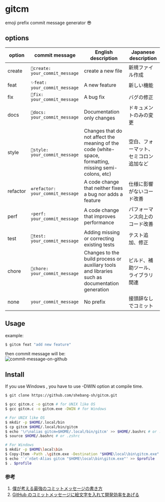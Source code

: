 # gitcm

emoji prefix commit message generator :sunglasses:

## options

| option   | commit message                    | English description                                                                                    | Japanese description                   |
| -------- | --------------------------------- | ------------------------------------------------------------------------------------------------------ | -------------------------------------- |
| create   | `🌱create: your_commit_message`   | create a new file                                                                                      | 新規ファイル作成                       |
| feat     | `✨feat: your_commit_message`     | A new feature                                                                                          | 新しい機能                             |
| fix      | `🐛fix: your_commit_message`      | A bug fix                                                                                              | バグの修正                             |
| docs     | `📝docs: your_commit_message`     | Documentation only changes                                                                             | ドキュメントのみの変更                 |
| style    | `💄style: your_commit_message`    | Changes that do not affect the meaning of the code (white-space, formatting, missing semi-colons, etc) | 空白、フォーマット、セミコロン追加など |
| refactor | `♻️refactor: your_commit_message` | A code change that neither fixes a bug nor adds a feature                                              | 仕様に影響がないコード改善             |
| perf     | `⚡️perf: your_commit_message`    | A code change that improves performance                                                                | パフォーマンス向上のコード改善         |
| test     | `🚨test: your_commit_message`     | Adding missing or correcting existing tests                                                            | テスト追加、修正                       |
| chore    | `🔧chore: your_commit_message`    | Changes to the build process or auxiliary tools and libraries such as documentation generation         | ビルド、補助ツール、ライブラリ関連     |
| none     | `your_commit_message`             | No prefix                                                                                              | 接頭辞なしでコミット                   |

## Usage

example:

```sh
$ gitcm feat "add new feature"
```

then commit message will be:  
![commit-message-on-github](https://user-images.githubusercontent.com/63878044/163709738-40bd9464-9e33-4962-bb54-b99be97fc208.png)

## Install

If you use Windows , you have to use -DWIN option at compile time.

```sh
$ git clone https://github.com/shebang-sh/gitcm.git

$ gcc gitcm.c -o gitcm # for UNIX like OS
$ gcc gitcm.c -o gitcm.exe -DWIN # for Windows

# For UNIX like OS
$ mkdir -p $HOME/.local/bin
$ cp gitcm $HOME/.local/bin/gitcm
$ echo '\r\nalias gitcm=$HOME/.local/bin/gitcm' >> $HOME/.bashrc # or .zshrc
$ source $HOME/.bashrc # or .zshrc

# For Windows
$ mkdir -p $HOME\local\bin
$ Copy-Item -Path .\gitcm.exe -Destination "$HOME\local\bin\gitcm.exe"
$ echo '`r`nSet-Alias gitcm "$HOME\local\bin\gitcm.exe"' >> $profile
$ . $profile
```

### 参考

1. [僕が考える最強のコミットメッセージの書き方](https://qiita.com/konatsu_p/items/dfe199ebe3a7d2010b3e)
2. [GitHub のコミットメッセージに絵文字を入れて開発効率をあげる](https://qiita.com/Jung0/items/0a9a7a97a2c17f92d3c5)

```

```

```

```

```

```

```

```
